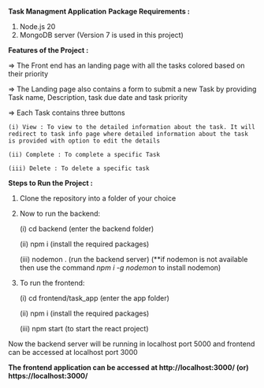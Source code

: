 **Task Managment Application**
**Package Requirements :**
1. Node.js 20
2. MongoDB server (Version 7 is used in this project)

**Features of the Project :**

=> The Front end has an landing page with all the tasks colored based on their priority

=> The Landing page also contains a form to submit a new Task by providing Task name, Description, task due date and task priority

=> Each Task contains three buttons

    (i) View : To view to the detailed information about the task. It will redirect to task info page where detailed information about the task is provided with option to edit the details
    
    (ii) Complete : To complete a specific Task
    
    (iii) Delete : To delete a specific task

**Steps to Run the Project :**
1. Clone the repository into a folder of your choice
   
2. Now to run the backend:
   
     (i) cd backend (enter the backend folder)
   
     (ii) npm i (install the required packages)
   
     (iii) nodemon . (run the backend server) (**if nodemon is not available then use the command *npm i -g nodemon* to install nodemon)
   
3. To run the frontend:
   
     (i) cd frontend/task_app (enter the app folder)
   
     (ii) npm i (install the required packages)
   
     (iii) npm start (to start the react project)
   
Now the backend server will be running in localhost port 5000 and frontend can be accessed at localhost port 3000

**The frontend application can be accessed at http://localhost:3000/ (or) https://localhost:3000/**
